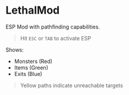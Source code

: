 # LethalMod

ESP Mod with pathfinding capabilities.

> Hit `ESC` or `TAB` to activate ESP

Shows:

- Monsters (Red)
- Items (Green)
- Exits (Blue)

> Yellow paths indicate unreachable targets

